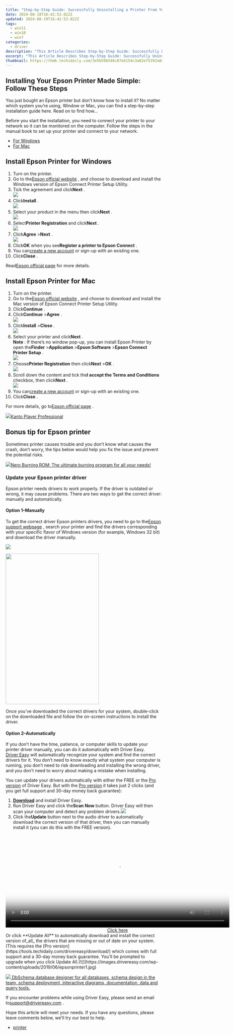 ```yaml
---
title: "Step-by-Step Guide: Successfully Uninstalling a Printer From Your Windows PC"
date: 2024-08-18T16:42:53.022Z
updated: 2024-08-19T16:42:53.022Z
tags:
  - win11
  - win10
  - win7
categories:
  - driver
description: "This Article Describes Step-by-Step Guide: Successfully Uninstalling a Printer From Your Windows PC"
excerpt: "This Article Describes Step-by-Step Guide: Successfully Uninstalling a Printer From Your Windows PC"
thumbnail: https://thmb.techidaily.com/3e5b59b546c87eb154c3a82ef5392a8a6adfe519807354c471f9b63bcc3d5b0f.jpg
---
```


## Installing Your Epson Printer Made Simple: Follow These Steps

You just bought an Epson printer but don’t know how to install it? No matter which system you’re using, Window or Mac, you can find a step-by-step installation guide here. Read on to find how…

 Before you start the installation, you need to connect your printer to your network so it can be monitored on the computer. Follow the steps in the manual book to set up your printer and connect to your network.

* [For Windows](https://tools.techidaily.com/drivereasy/download/)
* [For Mac](https://tools.techidaily.com/drivereasy/download/)

## Install Epson Printer for Windows

1. Turn on the printer.
2. Go to the[Epson official website](https://epson.com/Support/wa00607d) , and choose to download and install the Windows version of Epson Connect Printer Setup Utility.
3. Tick the agreement and click**Next** .  
![](https://images.drivereasy.com/wp-content/uploads/2019/06/w0.jpg)
4. Click**Install** .  
![](https://images.drivereasy.com/wp-content/uploads/2019/06/w00.jpg)
5. Select your product in the menu then click**Next** .  
![](https://images.drivereasy.com/wp-content/uploads/2019/06/w1.jpg)
6. Select**Printer Registration** and click**Next** .  
![](https://images.drivereasy.com/wp-content/uploads/2019/06/w2.jpg)
7. Click**Agree** \>**Next** .  
![](https://images.drivereasy.com/wp-content/uploads/2019/06/w3.jpg)
8. Click**OK** when you see**Register a printer to Epson Connect** .
9. You can[create a new account](https://www.epsonconnect.com/guide/en/html/regst%5F1.htm) or sign-up with an existing one.
10. Click**Close** .

 Read[Epson official page](https://epson.com/support/epson-connect-printer-setup-for-windows) for more details.

## Install Epson Printer for Mac

1. Turn on the printer.
2. Go to the[Epson official website](https://epson.com/Support/wa00607d) , and choose to download and install the Mac version of Epson Connect Printer Setup Utility.
3. Click**Continue** .
4. Click**Continue** \>**Agree** .  
![](https://images.drivereasy.com/wp-content/uploads/2019/06/吗.jpg)
5. Click**Install** \>**Close** .  
![](https://images.drivereasy.com/wp-content/uploads/2019/06/没.jpg)
6. Select your printer and click**Next** .  
**Note** : If there’s no window pop-up, you can install Epson Printer by open the**Finder** \>**Application** \>**Epson Software** \>**Epson Connect Printer Setup** .  
![](https://images.drivereasy.com/wp-content/uploads/2019/06/么.jpg)
7. Choose**Printer Registration** then click**Next** \>**OK** .  
![](https://images.drivereasy.com/wp-content/uploads/2019/06/嘛.jpg)
8. Scroll down the content and tick the**I accept the Terms and Conditions** checkbox, then click**Next** .  
![](https://images.drivereasy.com/wp-content/uploads/2019/06/买.jpg)
9. You can[create a new account](https://www.epsonconnect.com/guide/en/html/regst%5F1.htm) or sign-up with an existing one.
10. Click**Close** .

 For more details, go to[Epson official page](https://epson.com/support/epson-connect-printer-setup-for-mac-os-x) .

<!-- affiliate ads begin -->
<a href="https://secure.2checkout.com/order/checkout.php?PRODS=4742929&QTY=1&AFFILIATE=108875&CART=1"><img src="https://secure.avangate.com/images/merchant/e09fdffe648a30658a9657bbed7b2388/products/boxshot(2).png" border="0">Kanto Player Professional</a>
<!-- affiliate ads end -->
## Bonus tip for Epson printer

 Sometimes printer causes trouble and you don’t know what causes the crash, don’t worry, the tips below would help you fix the issue and prevent the potential risks.

<!-- affiliate ads begin -->
<a href="https://store.nero.com/order/checkout.php?PRODS=39694080&QTY=1&AFFILIATE=108875&CART=1"><img src="http://cdnwww.nero.com/nero-com-wAssets/img/banners/2023/nbr/fire/Screenshot_1red_gb.jpg" border="0">Nero Burning ROM:
The ultimate burning program for all your needs!</a>
<!-- affiliate ads end -->
### Update your Epson printer driver

 Epson printer needs drivers to work properly. If the driver is outdated or wrong, it may cause problems. There are two ways to get the correct driver: manually and automatically.

#### Option 1–Manually

 To get the correct driver Epson printers drivers, you need to go to the[Epson support webpage](https://epson.com/Support/Printers/sh/s1) , search your printer and find the drivers corresponding with your specific flavor of Windows version (for example, Windows 32 bit) and download the driver manually.

![](https://images.drivereasy.com/wp-content/uploads/2019/06/ep-1024x507.jpg)

<!-- affiliate ads begin -->
<a href="https://zonlipartnershipprogram.pxf.io/c/5597632/1611407/17882" target="_top" id="1611407"><img src="//a.impactradius-go.com/display-ad/17882-1611407" border="0" alt="" width="300" height="485"/></a><img height="0" width="0" src="https://imp.pxf.io/i/5597632/1611407/17882" style="position:absolute;visibility:hidden;" border="0" />
<!-- affiliate ads end -->
 Once you’ve downloaded the correct drivers for your system, double-click on the downloaded file and follow the on-screen instructions to install the driver.  

#### Option 2–Automatically

 If you don’t have the time, patience, or computer skills to update your printer driver manually, you can do it automatically with Driver Easy.  
[Driver Easy](https://tools.techidaily.com/drivereasy/download/) will automatically recognize your system and find the correct drivers for it. You don’t need to know exactly what system your computer is running, you don’t need to risk downloading and installing the wrong driver, and you don’t need to worry about making a mistake when installing.

 You can update your drivers automatically with either the FREE or the [Pro version](https://tools.techidaily.com/drivereasy/download/) of Driver Easy. But with the [Pro version](https://tools.techidaily.com/drivereasy/download/) it takes just 2 clicks (and you get full support and 30-day money back guarantee):

1. [**Download**](https://tools.techidaily.com/drivereasy/download/) and install Driver Easy.
2. Run Driver Easy and click the**Scan Now** button. Driver Easy will then scan your computer and detect any problem drivers.![](https://images.drivereasy.com/wp-content/uploads/2019/06/epsonprinter.jpg)
3. Click the**Update** button next to the audio driver to automatically download the correct version of that driver, then you can manually install it (you can do this with the FREE version).  
<!-- affiliate ads begin -->
<span id="1993652">
					<video width="720" height="300" style="cursor:pointer"
           poster="//a.impactradius-go.com/display-clicktoplayimage/1993652.jpeg"
           onclick="if(!this.playClicked){this.play();this.setAttribute('controls',true);this.playClicked=true;}">
	   <source src="//a.impactradius-go.com/display-ad/22993-1993652">
	   <img src="//a.impactradius-go.com/display-clicktoplayimage/1993652.jpeg" style="border: none; height: 100%; width: 100%; object-fit: contain">
	</video>
	<div style="width:720px;text-align:center"><a href="javascript:window.open(decodeURIComponent('https%3A%2F%2Fhomestyler.sjv.io%2Fc%2F5597632%2F1993652%2F22993'), '_blank');void(0);">Click here</a></div>
</span>
<img height="0" width="0" src="https://imp.pxf.io/i/5597632/1993652/22993" style="position:absolute;visibility:hidden;" border="0" />
<!-- affiliate ads end -->
 Or click **Update All** to automatically download and install the correct version of_all_ the drivers that are missing or out of date on your system. (This requires the [Pro version](https://tools.techidaily.com/drivereasy/download/) which comes with full support and a 30-day money back guarantee. You’ll be prompted to upgrade when you click Update All.)![](https://images.drivereasy.com/wp-content/uploads/2019/06/epsonprinter1.jpg)

<!-- affiliate ads begin -->
<a href="https://shop.dbschema.com/order/checkout.php?PRODS=19867419&QTY=1&AFFILIATE=108875&CART=1"> <img src="https://secure.avangate.com/images/merchant/176b22bab4e94a28619ca2433b2ef241/products/1_icon256.png" border="0">
DbSchema database designer for all databases, schema design in the team, schema deployment, interactive diagrams, documentation, data and query tools. </a>
<!-- affiliate ads end -->
 If you encounter problems while using Driver Easy, please send an email to[support@drivereasy.com](https://tools.techidaily.com/drivereasy/download/) .

 Hope this article will meet your needs. If you have any questions, please leave comments below, we’ll try our best to help.

* [printer](https://tools.techidaily.com/drivereasy/download/)

<ins class="adsbygoogle"
     style="display:block"
     data-ad-format="autorelaxed"
     data-ad-client="ca-pub-7571918770474297"
     data-ad-slot="1223367746"></ins>



<ins class="adsbygoogle"
     style="display:block"
     data-ad-client="ca-pub-7571918770474297"
     data-ad-slot="8358498916"
     data-ad-format="auto"
     data-full-width-responsive="true"></ins>


